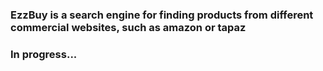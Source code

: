 ### EzzBuy is a search engine for finding products from different commercial websites, such as  amazon or tapaz

### In progress...
